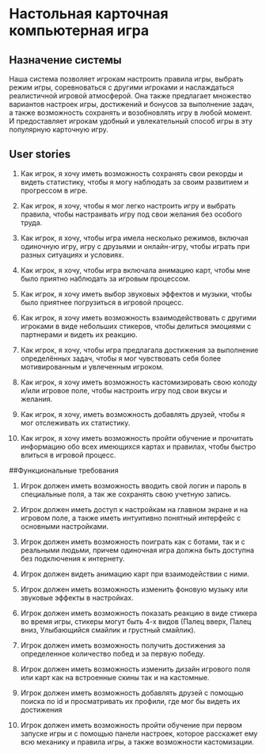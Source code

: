 # Настольная карточная компьютерная игра
## Назначение системы
Наша система позволяет игрокам настроить правила игры, выбрать режим игры, соревноваться с другими игроками и наслаждаться реалистичной игровой атмосферой. Она также предлагает множество вариантов настроек игры, достижений и бонусов за выполнение задач, а также возможность сохранять и возобновлять игру в любой момент. И предоставляет игрокам удобный и увлекательный способ игры в эту популярную карточную игру.

## User stories
1. Как игрок, я хочу иметь возможность сохранять свои рекорды и видеть статистику, чтобы я могу наблюдать за своим развитием и прогрессом в игре.

2. Как игрок, я хочу, чтобы я мог легко настроить игру и выбрать правила, чтобы настраивать игру под свои желания без особого труда.

3. Как игрок, я хочу, чтобы игра имела несколько режимов, включая одиночную игру, игру с друзьями и онлайн-игру, чтобы играть при разных ситуациях и условиях.

4. Как игрок, я хочу, чтобы игра включала анимацию карт, чтобы мне было приятно наблюдать за игровым процессом.

5. Как игрок, я хочу иметь выбор звуковых эффектов и музыки, чтобы было приятнее погрузиться в игровой процесс.

6. Как игрок, я хочу иметь возможность взаимодействовать с другими игроками в виде небольших стикеров, чтобы делиться эмоциями с партнерами и видеть их реакцию.

7. Как игрок, я хочу, чтобы игра предлагала достижения за выполнение определённых задач, чтобы я мог чувствовать себя более мотивированным и увлеченным игроком.

8. Как игрок, я хочу иметь возможность кастомизировать свою колоду и/или игровое поле, чтобы настроить игру под свои вкусы и желания.

9. Как игрок, я хочу, иметь возможность добавлять друзей, чтобы я мог отслеживать их статистику.

10. Как игрок, я хочу иметь возможность пройти обучение и прочитать информацию обо всех имеющихся картах и правилах, чтобы быстро влиться в игровой процесс.  

##Функциональные требования
1. Игрок должен иметь возможность вводить свой логин и пароль в специальные поля, а так же сохранять свою учетную запись.

2. Игрок должен иметь доступ к настройкам на главном экране и на игровом поле, а также иметь интуитивно понятный интерфейс с основными настройками.

3. Игрок должен иметь возможность поиграть как с ботами, так и с реальными людьми, причем одиночная игра должна быть доступна без подключения к интернету.

4. Игрок должен видеть анимацию карт при взаимодействии с ними.

5. Игрок должен иметь возможность изменить фоновую музыку или звуковые эффекты в настройках.

6. Игрок должен иметь возможность показать реакцию в виде стикера во время игры, стикеры могут быть 4-х видов (Палец вверх, Палец вниз, Улыбающийся смайлик и грустный смайлик).

7. Игрок должен иметь возможность получить достижения за определенное количество побед и за первую победу.

8. Игрок должен иметь возможность изменить дизайн игрового поля или карт как на встроенные скины так и на кастомные.

9. Игрок должен иметь возможность добавлять друзей с помощью поиска по id и просматривать их профили, где мог бы видеть их достижения

10. Игрок должен иметь возможность пройти обучение при первом запуске игры и с помощью панели настроек, которое расскажет ему всю механику и правила игры, а также возможности кастомизации.










